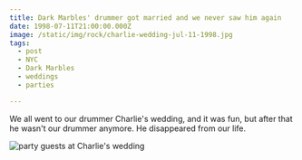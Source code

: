 ```yaml
---
title: Dark Marbles' drummer got married and we never saw him again
date: 1998-07-11T21:00:00.000Z
image: /static/img/rock/charlie-wedding-jul-11-1998.jpg
tags:
  - post 
  - NYC
  - Dark Marbles
  - weddings
  - parties

---
```


We all went to our drummer Charlie's wedding, and it was fun, but after that he wasn't our drummer anymore. He disappeared from our life.


![party guests at Charlie's wedding](/static/img/rock/charlie-wedding-jul-11-1998.jpg "party guests at Charlie's wedding")